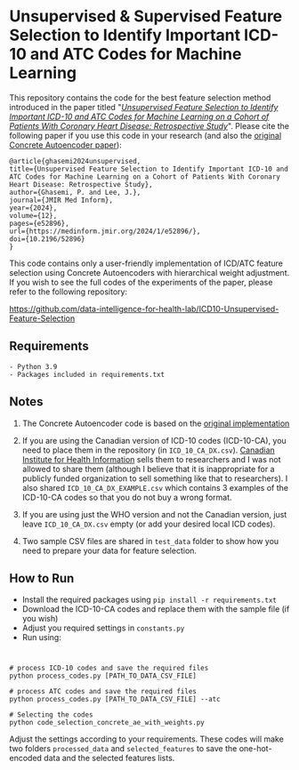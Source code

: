 # Unsupervised & Supervised Feature Selection to Identify Important ICD-10 and ATC Codes for Machine Learning

This repository contains the code for the best feature selection method introduced in the paper titled "[_Unsupervised Feature Selection to Identify Important ICD-10 and ATC Codes for Machine Learning on a Cohort of Patients With Coronary Heart Disease: Retrospective Study_](https://medinform.jmir.org/2024/1/e52896/)".
Please cite the following paper if you use this code in your research (and also the [original Concrete Autoencoder paper](https://arxiv.org/abs/1901.09346)):

    @article{ghasemi2024unsupervised,
    title={Unsupervised Feature Selection to Identify Important ICD-10 and ATC Codes for Machine Learning on a Cohort of Patients With Coronary Heart Disease: Retrospective Study},
    author={Ghasemi, P. and Lee, J.},
    journal={JMIR Med Inform},
    year={2024},
    volume={12},
    pages={e52896},
    url={https://medinform.jmir.org/2024/1/e52896/},
    doi={10.2196/52896}
    }

This code contains only a user-friendly implementation of ICD/ATC feature selection using Concrete Autoencoders with hierarchical weight adjustment. If you wish to see the full codes of the experiments of the paper, please refer to the following repository:

https://github.com/data-intelligence-for-health-lab/ICD10-Unsupervised-Feature-Selection

## Requirements
    - Python 3.9
    - Packages included in requirements.txt

## Notes
1. The Concrete Autoencoder code is based on the [original implementation](https://github.com/mfbalin/Concrete-Autoencoders)

2. If you are using the Canadian version of ICD-10 codes (ICD-10-CA), you need to place them in the repository (in `ICD_10_CA_DX.csv`). [Canadian Institute for Health Information](https://secure.cihi.ca/estore/productSeries.htm?pc=PCC84) sells them to researchers and I was not allowed to share them (although I believe that it is inappropriate for a publicly funded organization to sell something like that to researchers). I also shared `ICD_10_CA_DX_EXAMPLE.csv` which contains 3 examples of the ICD-10-CA codes so that you do not buy a wrong format.

3. If you are using just the WHO version and not the Canadian version, just leave `ICD_10_CA_DX.csv` empty (or add your desired local ICD codes).

4. Two sample CSV files are shared in `test_data` folder to show how you need to prepare your data for feature selection.

## How to Run
- Install the required packages using `pip install -r requirements.txt`
- Download the ICD-10-CA codes and replace them with the sample file (if you wish)
- Adjust you required settings in `constants.py`
- Run using:
#
    # process ICD-10 codes and save the required files
    python process_codes.py [PATH_TO_DATA_CSV_FILE]

    # process ATC codes and save the required files
    python process_codes.py [PATH_TO_DATA_CSV_FILE] --atc

    # Selecting the codes
    python code_selection_concrete_ae_with_weights.py

Adjust the settings according to your requirements. These codes will make two folders `processed_data` and `selected_features` to save the one-hot-encoded data and the selected features lists.